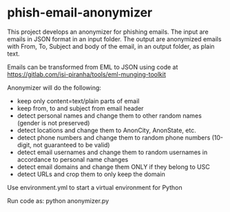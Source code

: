 # phish-email-anonymizer

This project develops an anonymizer for phishing emails. The input are emails in JSON
format in an input folder. The output are anonymized emails with From, To, Subject
and body of the email, in an output folder, as plain text.

Emails can be transformed from EML to JSON using code at
https://gitlab.com/isi-piranha/tools/eml-munging-toolkit

Anonymizer will do the following:
- keep only content=text/plain parts of email
- keep from, to and subject from email header
- detect personal names and change them to other random names (gender is not preserved)
- detect locations and change them to AnonCity, AnonState, etc.
- detect phone numbers and change them to random phone numbers (10-digit, not guaranteed to be valid)
- detect email usernames and change them to random usernames in accordance to personal name changes
- detect email domains and change them ONLY if they belong to USC
- detect URLs and crop them to only keep the domain


Use environment.yml to start a virtual environment for Python

Run code as:
python anonymizer.py <input-folder> <output-folder>
